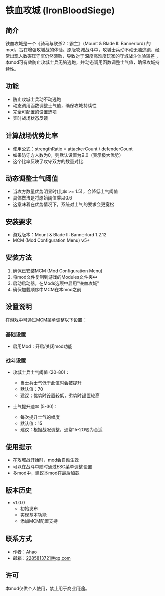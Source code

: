 # 铁血攻城 (IronBloodSiege)

## 简介
铁血攻城是一个《骑马与砍杀2：霸主》(Mount & Blade II: Bannerlord) 的mod，旨在增强攻城战的体验。原版攻城战斗中，攻城士兵动不动无脑逃跑，经常出现人数碾压守军仍然溃败，导致对于深度高难度玩家的守城战斗体验较差 ，本mod可有效防止攻城士兵无脑逃跑，并动态调用函数调整士气值，确保攻城持续性。

## 功能
- 防止攻城士兵动不动逃跑
- 动态调用函数调整士气值，确保攻城持续性
- 完全可配置的设置选项
- 实时战场状态反馈

## 计算战场优势比率
- 使用公式：strengthRatio = attackerCount / defenderCount
- 如果防守方人数为0，则默认设置为2.0（表示极大优势）
- 这个比率反映了攻守双方的数量对比

## 动态调整士气阈值
- 当攻方数量优势明显时(比率 >= 1.5)，会降低士气阈值
- 具体做法是将原始阈值乘以0.6
- 这意味着在优势情况下，系统对士气的要求会更宽松

## 安装要求
- 游戏版本：Mount & Blade II: Bannerlord 1.2.12
- MCM (Mod Configuration Menu) v5+

## 安装方法
1. 确保已安装MCM (Mod Configuration Menu)
2. 将mod文件复制到游戏的Modules文件夹中
3. 启动启动器，在Mods选项中启用"铁血攻城"
4. 确保加载顺序中MCM在本mod之前

## 设置说明
在游戏中可通过MCM菜单调整以下设置：

### 基础设置
- 启用Mod：开启/关闭mod功能

### 战斗设置
- 攻城士兵士气阈值 (20-80)：
  - 当士兵士气低于此值时会被提升
  - 默认值：70
  - 建议：优势时设置较低，劣势时设置较高

- 士气提升速率 (5-30)：
  - 每次提升士气的幅度
  - 默认值：15
  - 建议：根据战况调整，通常15-20较为合适

## 使用提示
- 在攻城战开始时，mod会自动生效
- 可以在战斗中随时通过ESC菜单调整设置
- 多mod中，建议本mod在最后加载

## 版本历史
- v1.0.0
  - 初始发布
  - 实现基本功能
  - 添加MCM配置支持

## 联系方式
- 作者：Ahao
- 邮箱：2285813721@qq.com

## 许可
本mod仅供个人使用，禁止用于商业用途。


